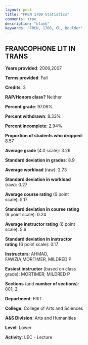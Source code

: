```yaml
---
layout: post
title: "FREN 1700 Statistics"
comments: true
description: "blank"
keywords: "FREN, 1700, CU, Boulder"
--- 
```

<head>
<script src="https://ajax.googleapis.com/ajax/libs/jquery/2.1.3/jquery.min.js"></script>
<script src="https://dl.dropboxusercontent.com/s/pc42nxpaw1ea4o9/highcharts.js?dl=0"></script>
<!-- <script src="../assets/js/highcharts.js"></script> -->
<style type="text/css">@font-face {
	font-family: "Bebas Neue";
	src: url(https://www.filehosting.org/file/details/544349/BebasNeue%20Regular.otf) format("opentype");
	}
	h1.Bebas { 
		font-family: "Bebas Neue", Verdana, Tahoma;
	}
</style>
</head>
<body>
	<div id="container" style="float: right; width: 45%; height: 88%; margin-left: 2.5%; margin-right: 2.5%;"></div>
	<script language="JavaScript">
		$(document).ready(function() {
		var chart = {type: 'column'};
		var title = {text: 'Grade Distribution'};
		var xAxis = {categories: ['A','B','C','D','F'],crosshair: true};
		var yAxis = {min: 0,title: {text: 'Percentage'}};
		var tooltip = {headerFormat: '<center><b><span style="font-size:20px">{point.key}</span></b></center>',
		               pointFormat: '<td style="padding:0"><b>{point.y:.1f}%</b></td>',
		               footerFormat: '</table>',shared: true,useHTML: true};
		var plotOptions = {column: {pointPadding: 0.0,borderWidth: 0}};  
		var credits = {enabled: false};var series= [{name: 'Percent',data: [38.71,54.84,0.0,3.23,3.23,]}];
		var json = {};
		json.chart = chart;
		json.title = title;
		json.tooltip = tooltip;
		json.xAxis = xAxis;
		json.yAxis = yAxis;  
		json.series = series;
		json.plotOptions = plotOptions;  
		json.credits = credits;
		$('#container').highcharts(json);
	});
	</script>
</body>
			   
## FRANCOPHONE LIT IN TRANS

**Years provided**: 2006,2007

**Terms provided**: Fall

**Credits**: 3

**RAP/Honors class?** Neither

**Percent grade**: 97.06%

**Percent withdrawn**: 8.33%

**Percent incomplete**: 2.94%

**Proportion of students who dropped**: 8.57

**Average grade** (4.0 scale): 3.26

**Standard deviation in grades**: 8.9

**Average workload** (raw): 2.73

**Standard deviation in workload** (raw): 0.27

**Average course rating** (6 point scale): 5.17

**Standard deviation in course rating** (6 point scale): 0.24

**Average instructor rating** (6 point scale): 5.6

**Standard deviation in instructor rating** (6 point scale): 0.17

**Instructors**: AHMAD, FAWZIA,MORTIMER, MILDRED P

**Easiest instructor** (based on class grade): MORTIMER, MILDRED P

**Sections** (and **number of sections**): 001, 2

**Department**: FRIT

**College**: College of Arts and Sciences

**A&S Division**: Arts and Humanities

**Level**: Lower

**Activity**: LEC - Lecture